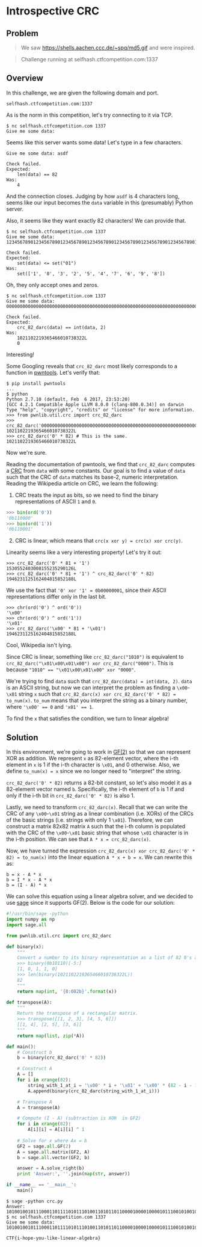 # Introspective CRC

## Problem

> We saw https://shells.aachen.ccc.de/~spq/md5.gif and were inspired.

> Challenge running at selfhash.ctfcompetition.com:1337

## Overview

In this challenge, we are given the following domain and port.

```
selfhash.ctfcompetition.com:1337
```

As is the norm in this competition, let's try connecting to it via TCP.

```
$ nc selfhash.ctfcompetition.com 1337
Give me some data:
```

Seems like this server wants some data! Let's type in a few characters.

```
Give me some data: asdf

Check failed.
Expected:
    len(data) == 82
Was:
    4
```

And the connection closes. Judging by how `asdf` is 4 characters long, seems
like our input becomes the `data` variable in this (presumably) Python server.

Also, it seems like they want exactly 82 characters! We can provide that.

```
$ nc selfhash.ctfcompetition.com 1337
Give me some data: 1234567890123456789012345678901234567890123456789012345678901234567890123456789012

Check failed.
Expected:
    set(data) <= set("01")
Was:
    set(['1', '0', '3', '2', '5', '4', '7', '6', '9', '8'])
```

Oh, they only accept ones and zeros.

```
$ nc selfhash.ctfcompetition.com 1337
Give me some data: 0000000000000000000000000000000000000000000000000000000000000000000000000000000000

Check failed.
Expected:
    crc_82_darc(data) == int(data, 2)
Was:
    1021102219365466010738322L
    0
```

Interesting!

Some Googling reveals that `crc_82_darc` most likely corresponds
to a function in [pwntools](http://docs.pwntools.com/en/stable/util/crc.html#pwnlib.util.crc.crc_82_darc).
Let's verify that:

```
$ pip install pwntools
...
$ python
Python 2.7.10 (default, Feb  6 2017, 23:53:20)
[GCC 4.2.1 Compatible Apple LLVM 8.0.0 (clang-800.0.34)] on darwin
Type "help", "copyright", "credits" or "license" for more information.
>>> from pwnlib.util.crc import crc_82_darc
>>> crc_82_darc('0000000000000000000000000000000000000000000000000000000000000000000000000000000000')
1021102219365466010738322L
>>> crc_82_darc('0' * 82) # This is the same.
1021102219365466010738322L
```

Now we're sure.

Reading the documentation of pwntools, we find that `crc_82_darc` computes a [CRC](https://en.wikipedia.org/wiki/Cyclic_redundancy_check) from `data` with some constants.
Our goal is to find a value of `data` such that the CRC of `data` matches its base-2, numeric interpretation.
Reading the Wikipedia article on CRC, we learn the following:

1. CRC treats the input as bits, so we need to find the binary representations of ASCII `1` and `0`.

```python
>>> bin(ord('0'))
'0b110000'
>>> bin(ord('1'))
'0b110001'
```

2. CRC is linear, which means that `crc(x xor y) = crc(x) xor crc(y)`.

Linearity seems like a very interesting property! Let's try it out:

```
>>> crc_82_darc('0' * 81 + '1')
1530552403008155235290126L
>>> crc_82_darc('0' * 81 + '1') ^ crc_82_darc('0' * 82)
1946231125162404815852188L
```

We use the fact that `'0' xor '1' = 0b00000001`, since their ASCII representations differ only in the last bit.

```
>>> chr(ord('0') ^ ord('0'))
'\x00'
>>> chr(ord('0') ^ ord('1'))
'\x01'
>>> crc_82_darc('\x00' * 81 + '\x01')
1946231125162404815852188L
```

Cool, Wikipedia isn't lying.

Since CRC is linear, something like `crc_82_darc("1010")` is equivalent to `crc_82_darc("\x01\x00\x01\x00") xor crc_82_darc("0000")`. This is because `"1010" == "\x01\x00\x01\x00" xor "0000"`.

We're trying to find `data` such that `crc_82_darc(data) = int(data, 2)`. `data` is an ASCII string, but now we can interpret the problem as finding a `\x00`-`\x01` string `x` such that `crc_82_darc(x) xor crc_82_darc('0' * 82) = to_num(x)`. `to_num` means that you interpret the string as a binary number, where `'\x00' == 0` and `'x01' == 1`.

To find the `x` that satisfies the condition, we turn to linear algebra!

## Solution

In this environment, we're going to work in [GF(2)](https://en.wikipedia.org/wiki/GF(2)) so that we can represent XOR as addition. We represent `x` as 82-element vector, where the i-th element in `x` is 1 if the i-th character is `\x01`, and 0 otherwise. Also, we define
`to_num(x) = x` since we no longer need to "interpret" the string.

`crc_82_darc('0' * 82)` returns a 82-bit constant, so let's also model it as a 82-element vector named `b`. Specifically, the i-th element of `b` is 1 if and only if the i-th bit in `crc_82_darc('0' * 82)` is also 1.

Lastly, we need to transform `crc_82_darc(x)`. Recall that we can write the CRC of any `\x00`-`\x01` string as a linear combination (i.e. XORs) of the CRCs of the basic strings (i.e.  strings with only 1 `\x01`). Therefore, we can construct a matrix 82x82 matrix `A` such that the i-th column is populated with the CRC of the `\x00`-`\x01` basic string that whose `\x01` character is in the i-th position. We can see that `A * x = crc_82_darc(x)`.

Now, we have turned the expression `crc_82_darc(x) xor crc_82_darc('0' * 82) = to_num(x)` into the linear equation `A * x + b = x`.
We can rewrite this as:

```
b = x - A * x
b = I * x - A * x
b = (I - A) * x
```

We can solve this equation using a linear algebra solver, and we decided to use [sage](http://doc.sagemath.org/html/en/tutorial/tour_algebra.html) since it supports GF(2). Below is the code for our solution:

``` python
#!/usr/bin/sage -python
import numpy as np
import sage.all

from pwnlib.util.crc import crc_82_darc

def binary(x):
    """
    Convert a number to its binary representation as a list of 82 0's and 1's.
    >>> binary(0b10110)[-5:]
    [1, 0, 1, 1, 0]
    >>> len(binary(1021102219365466010738322L))
    82
    """
    return map(int, '{0:082b}'.format(x))

def transpose(A):
    """
    Return the transpose of a rectangular matrix.
    >>> transpose([[1, 2, 3], [4, 5, 6]])
    [[1, 4], [2, 5], [3, 6]]
    """
    return map(list, zip(*A))

def main():
    # Construct b
    b = binary(crc_82_darc('0' * 82))

    # Construct A
    A = []
    for i in xrange(82):
        string_with_1_at_i = '\x00' * i + '\x01' + '\x00' * (82 - i - 1)
        A.append(binary(crc_82_darc(string_with_1_at_i)))

    # Transpose A
    A = transpose(A)

    # Compute (I - A) (subtraction is XOR  in GF2)
    for i in xrange(82):
        A[i][i] = A[i][i] ^ 1
    
    # Solve for x where Ax = b
    GF2 = sage.all.GF(2)
    A = sage.all.matrix(GF2, A)
    b = sage.all.vector(GF2, b)

    answer = A.solve_right(b)
    print 'Answer:', ''.join(map(str, answer))

if __name__ == '__main__':
    main()
```

```
$ sage -python crc.py
Answer: 1010010010111000110111101011101001101011011000010000100001011100101001001100000000
$ nc selfhash.ctfcompetition.com 1337
Give me some data: 1010010010111000110111101011101001101011011000010000100001011100101001001100000000

CTF{i-hope-you-like-linear-algebra}
```

<!--

For example, `crc_82_darc('\x01\x00\x01\x01') == 1*crc_82_darc('\x01\x00\x00\x00') + 0*crc_82_darc('x00\x01\x00\x00') + 1*crc_82_darc('\x00\x00\x01\x00') + 0*crc_82_darc('\x00\x00\x00\x01')`. (Remember that addition is the same as XOR now.)

Let's instead find a `\x00`-`\x01` string such that
`crc_82_darc(x) xor crc_82_darc("0" * 82) == to_num(x)`

The challenge asks us to find `data` such that `crc_82_darc(data) = int(data, 2)`. Instead of finding this directly, we'll instead find a string `x` of `\x00` and `\x01` such that `crc_82_darc(x) xor crc_82_darc("0" * 82) == x`

Observe that any binary number can be written as the `xor` of its bits. For example, `1010` can be written as `xor(1000, 0010)`. We can also `xor` it with `0000` as well. `1010 = xor(1000, 0010, 0000)`.

ASCII strings of zeros and ones also have a similar property. For example, the string
`"1010" == xor("0000", "\x01\x00\x00\x00", "\x00\x00\x01\x00")`.

Here's the relationship between the binary and ASCII representations of a number.

`data`  |ASCII representation                       |`int(data, 2)`  
--------|-------------------------------------------|--------------
`"0000"`|0b0011000<span style="color:red">0</span> 0b0011000<span style="color:red">0</span> 0b0011000<span style="color:red">0</span> 0b0011000<span style="color:red">0</span>| 0b<span style="color:red">0</span><span style="color:red">0</span><span style="color:red">0</span><span style="color:red">0</span>
`"1010"`|0b00110001 0b00110000 0b00110001 0b00110000| 0b1010
`"0001"`|0b00110000 0b00110000 0b00110000 0b00110001| 0b0000

Now, given a CRC, we can use its linearity property to break it up into a combination of XORs just like how we can break up
ASCII strings. For example,
`crc_82_darc("1010") == xor(crc_82_darc("0000"), crc_82_darc("\x01\x00\x00\x00"), crc_82_darc("\x00\x00\x01\x00")`.
Similarly, recall that `0b1010 == xor(0b0000, 0b1000, 0b0010)`.

To solve this problem, we need the CRC of the ASCII representation to be the CRC. We will model this as a system of equations and solve for the CRC.

To do this, we need to mathematically represent:

* a binary number
* the XOR of binary numbers
* the `crc_82_darc` of a binary number
* the equality of two binary numbers





we need to find a set `(0000, 1000, 0010)` such that `xor(crc_82_darc("0000"), ...) = xor(0b0000, ...)`

we need both sets of XORs to represent the same number. This will get us a string So, we can consider this problem as a system of equations -->
